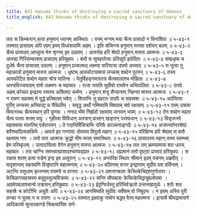 ```yaml
---
title: 043 Hanuma thinks of destroying a sacred sanctuary of demons
title_english: 043 Hanuma thinks of destroying a sacred sanctuary of demons

---
```

<div class="audioEmbed"  caption="श्रीराम-हरिसीताराममूर्ति-घनपाठिभ्यां वचनम्" src="https://archive.org/download/Ramayana-recitation-Sriram-harisItArAmamUrti-Ghanapaati-v2/Kanda_5/Kanda_5_SK-043-Hanuma_thinks_of_destroying_a_sacred_sanctuary_of_demons.mp3"></div>
ततः स किम्करान् हत्वा हनूमान् ध्यानम् आस्थितः ।  
वनम् भग्नम् मया चैत्य प्रासादो न विनाशितः ॥ ५-४३-१  
तस्मात् प्रासादम् अपि एवम् इमम् विध्वंसयामि अहम् ।  
इति संचिन्त्य हनुमान् मनसा दर्शयन् बलम् ॥ ५-४३-२  
चैत्य प्रासादम् आप्लुत्य मेरु शृन्गम् इव उन्नतम् ।  
आरुरोह हरि श्रेष्ठो हनूमान् मारुत आत्मजः ॥ ५-४३-३  
आरुह्य गिरिसम्काशम् प्रासादम् हरियूथपः ।  
बभौ स सुमहातेजाः प्रतिसूर्य इवोदितः ॥ ५-४३-४  
सम्प्रधृष्य च दुर्धर्षः चैत्य प्रासादम् उन्नतम् ।  
हनूमान् प्रज्वलम्ल् लक्ष्म्या पारियात्रा उपमो अभवत् ॥ ५-४३-५  
स भूत्वा तु महाकायो हनूमान् मारुत आत्मजः ।  
धृष्टम् आस्फोटयामास लन्काम् शब्देन पूरयन् ॥ ५-४३-६  
तस्य आस्फोटित शब्देन महता श्रोत्र घातिना ।  
पेतुर्विहङ्गमास्तत्र चैत्यपालाश्च मोहिताः ॥ ५-४३-७  
अस्त्रविज्जयताम् रामो लक्ष्मणः च महाबलः ।  
राजा जयति सुग्रीवो राघवेन अभिपालितः ॥ ५-४३-८  
दासो अहम् कोसल इन्द्रस्य रामस्य अक्लिष्ट कर्मणः ।  
हनुमान् शत्रु सैन्यानाम् निहन्ता मारुत आत्मजः ॥ ५-४३-९  
न रावण सहस्रम् मे युद्धे प्रतिबलम् भवेत् ।  
शिलाभिः तु प्रहरतः पादपैः च सहस्रशः ॥ ५-४३-१०  
अर्दयित्वा पुरीम् लन्काम् अभिवाद्य च मैथिलीम् ।  
समृद्ध अर्थो गमिष्यामि मिषताम् सर्व रक्षसाम् ॥ ५-४३-११  
एवम् उक्त्वा विमानस्थः चैत्यस्थान् हरि पुम्गवः ।  
ननाद भीम निर्ह्रादो रक्षसाम् जनयन् भयम् ॥ ५-४३-१२  
तेन शब्देन महता चैत्य पालाः शतम् ययुः ।  
गृहीत्वा विविधान् अस्त्रान् प्रासान् खड्गान् परश्वधान् ॥ ५-४३-१३  
विसृजन्तो महाक्सया मारुतिम् पर्यवारयन् ।  
ते गदाभिर्विचित्राभिः परिघैः काञ्चनाङ्गदैः ॥ ५-४३-१४  
अजघ्नर्वानरश्रेष्ठं शरैश्चादित्यसन्निभैः ।  
आवर्त इव गन्गायाः तोयस्य विपुलो महान् ॥ ५-४३-१५  
परिक्षिप्य हरि श्रेष्ठम् स बभौ रक्षसाम् गणः ।  
ततो वात आत्मजः क्रुद्धो भीम रूपम् समास्थितः ॥ ५-४३-१६  
प्रासादस्य महान् तस्य स्तम्भम् हेम परिष्कृतम् ।  
उत्पाटयित्वा वेगेन हनूमान् मारुत आत्मजः ॥ ५-४३-१७  
ततः तम् भ्रामयामास शत धारम् महाबलः ।  
तत्र चाग्निः समभवत्प्रासादश्चाप्यदह्यत ॥ ५-४३-१८  
दह्यमानं ततो दृष्ट्वा प्रासादं हरियूथपः ।  
स राक्षस शतम् हत्वा वज्रेण इन्द्र इव असुरान् ॥ ५-४३-१९  
अन्तरिक्ष स्थितः श्रीमान् इदम् वचनम् अब्रवीत् ।  
मादृशानाम् सहस्राणि विसृष्टानि महात्मनाम् ॥ ५-४३-२०  
बलिनाम् वानर इन्द्राणाम् सुग्रीव वश वर्तिनाम् ।  
अटन्ति वसुधाम् कृत्स्नाम् वयमये च वानराः ॥ ५-४३-२१  
दशनागबलाः केचित्केचिद्दशगुणोत्तराः ।  
केचिन्नागसहस्रस्य बभूवुस्तुल्यविक्रमाः ॥ ५-४३-२२  
सन्ति चौघबलाः केचित्केचिद्वायुबलोपमाः ।  
अप्रमेयबलाश्चान्ये तत्रासन् हरियूथपाः ॥ ५-४३-२३  
ईदृग्विधैस्तु हरिभिर्वऋतो दन्तनखायुधैः ।  
शतैः शत सहस्रैः च कोटीभिः अयुतैः अपि ॥ ५-४३-२४  
आगमिष्यति सुग्रीवः सर्वेषाम् वो निषूदनः ।  
न इयम् अस्ति पुरी लन्का न यूयम् न च रावणः ॥ ५-४३-२५  
यस्मात् इक्ष्वाकु नाथेन बद्धम् वैरम् महात्मना ।  
इत्यार्षे श्रीमद्रामायणे आदिकाव्ये सुन्दरकाण्डे त्रिचत्वारिंशः सर्गः